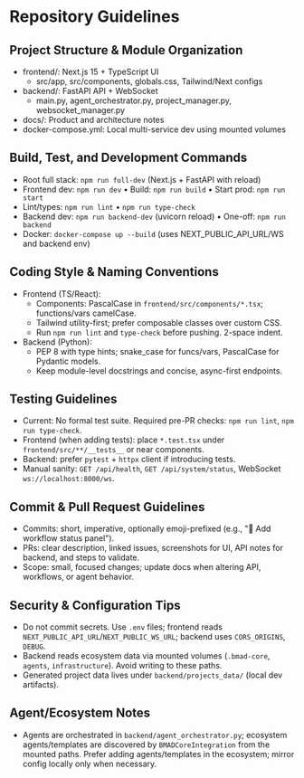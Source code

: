 # Repository Guidelines

## Project Structure & Module Organization
- frontend/: Next.js 15 + TypeScript UI
  - src/app, src/components, globals.css, Tailwind/Next configs
- backend/: FastAPI API + WebSocket
  - main.py, agent_orchestrator.py, project_manager.py, websocket_manager.py
- docs/: Product and architecture notes
- docker-compose.yml: Local multi-service dev using mounted volumes

## Build, Test, and Development Commands
- Root full stack: `npm run full-dev` (Next.js + FastAPI with reload)
- Frontend dev: `npm run dev` • Build: `npm run build` • Start prod: `npm run start`
- Lint/types: `npm run lint` • `npm run type-check`
- Backend dev: `npm run backend-dev` (uvicorn reload) • One-off: `npm run backend`
- Docker: `docker-compose up --build` (uses NEXT_PUBLIC_API_URL/WS and backend env)

## Coding Style & Naming Conventions
- Frontend (TS/React):
  - Components: PascalCase in `frontend/src/components/*.tsx`; functions/vars camelCase.
  - Tailwind utility-first; prefer composable classes over custom CSS.
  - Run `npm run lint` and `type-check` before pushing. 2-space indent.
- Backend (Python):
  - PEP 8 with type hints; snake_case for funcs/vars, PascalCase for Pydantic models.
  - Keep module-level docstrings and concise, async-first endpoints.

## Testing Guidelines
- Current: No formal test suite. Required pre-PR checks: `npm run lint`, `npm run type-check`.
- Frontend (when adding tests): place `*.test.tsx` under `frontend/src/**/__tests__` or near components.
- Backend: prefer `pytest` + `httpx` client if introducing tests.
- Manual sanity: `GET /api/health`, `GET /api/system/status`, WebSocket `ws://localhost:8000/ws`.

## Commit & Pull Request Guidelines
- Commits: short, imperative, optionally emoji-prefixed (e.g., "🚀 Add workflow status panel").
- PRs: clear description, linked issues, screenshots for UI, API notes for backend, and steps to validate.
- Scope: small, focused changes; update docs when altering API, workflows, or agent behavior.

## Security & Configuration Tips
- Do not commit secrets. Use `.env` files; frontend reads `NEXT_PUBLIC_API_URL`/`NEXT_PUBLIC_WS_URL`; backend uses `CORS_ORIGINS`, `DEBUG`.
- Backend reads ecosystem data via mounted volumes (`.bmad-core`, `agents`, `infrastructure`). Avoid writing to these paths.
- Generated project data lives under `backend/projects_data/` (local dev artifacts).

## Agent/Ecosystem Notes
- Agents are orchestrated in `backend/agent_orchestrator.py`; ecosystem agents/templates are discovered by `BMADCoreIntegration` from the mounted paths. Prefer adding agents/templates in the ecosystem; mirror config locally only when necessary.
